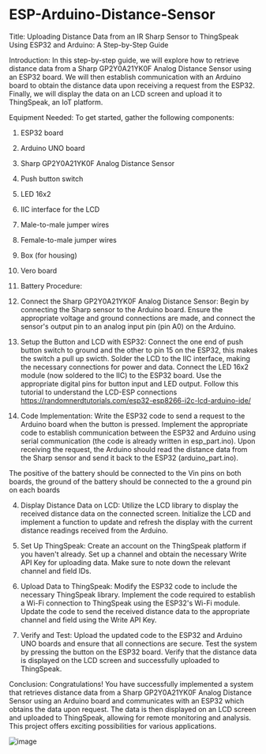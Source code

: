 # ESP-Arduino-Distance-Sensor
Title: Uploading Distance Data from an IR Sharp Sensor to ThingSpeak Using ESP32 and Arduino: A Step-by-Step Guide

Introduction:
In this step-by-step guide, we will explore how to retrieve distance data from a Sharp GP2Y0A21YK0F Analog Distance Sensor using an ESP32 board. We will then establish communication with an Arduino board to obtain the distance data upon receiving a request from the ESP32. Finally, we will display the data on an LCD screen and upload it to ThingSpeak, an IoT platform.

Equipment Needed:
To get started, gather the following components:

1. ESP32 board
2. Arduino UNO board
3. Sharp GP2Y0A21YK0F Analog Distance Sensor
4. Push button switch
5. LED 16x2
6. IIC interface for the LCD
7. Male-to-male jumper wires
8. Female-to-male jumper wires
9. Box (for housing)
10. Vero board
11. Battery
Procedure:

1. Connect the Sharp GP2Y0A21YK0F Analog Distance Sensor:
Begin by connecting the Sharp sensor to the Arduino board. Ensure the appropriate voltage and ground connections are made, and connect the sensor's output pin to an analog input pin (pin A0) on the Arduino.

2. Setup the Button and LCD with ESP32:
Connect the one end of push button switch to ground and the other to pin 15 on the ESP32, this makes the switch a pull up swicth. Solder the LCD to the IIC interface, making the necessary connections for power and data. Connect the LED 16x2 module (now soldered to the IIC) to the ESP32 board. Use the appropriate digital pins for button input and LED output.
Follow this tutorial to understand the LCD-ESP connections
https://randomnerdtutorials.com/esp32-esp8266-i2c-lcd-arduino-ide/

3. Code Implementation:
Write the ESP32 code to send a request to the Arduino board when the button is pressed. Implement the appropriate code to establish communication between the ESP32 and Arduino using serial communication (the code is already written in esp_part.ino). Upon receiving the request, the Arduino should read the distance data from the Sharp sensor and send it back to the ESP32 (arduino_part.ino).

The positive of the battery should be connected to the Vin pins on both boards, the ground of the battery should be connected to the a ground pin on each boards

4. Display Distance Data on LCD:
Utilize the LCD library to display the received distance data on the connected screen. Initialize the LCD and implement a function to update and refresh the display with the current distance readings received from the Arduino.

5. Set Up ThingSpeak:
Create an account on the ThingSpeak platform if you haven't already. Set up a channel and obtain the necessary Write API Key for uploading data. Make sure to note down the relevant channel and field IDs.

6. Upload Data to ThingSpeak:
Modify the ESP32 code to include the necessary ThingSpeak library. Implement the code required to establish a Wi-Fi connection to ThingSpeak using the ESP32's Wi-Fi module. Update the code to send the received distance data to the appropriate channel and field using the Write API Key.

7. Verify and Test:
Upload the updated code to the ESP32 and Arduino UNO boards  and ensure that all connections are secure. Test the system by pressing the button on the ESP32 board. Verify that the distance data is displayed on the LCD screen and successfully uploaded to ThingSpeak.

Conclusion:
Congratulations! You have successfully implemented a system that retrieves distance data from a Sharp GP2Y0A21YK0F Analog Distance Sensor using an Arduino board and communicates with an ESP32 which obtains the data upon request. The data is then displayed on an LCD screen and uploaded to ThingSpeak, allowing for remote monitoring and analysis. This project offers exciting possibilities for various applications.


![image](https://github.com/iitimii/ESP-Arduino-Distance-Sensor/assets/106264110/72524bcc-e5b1-4a1b-9238-c45f4576898a)

